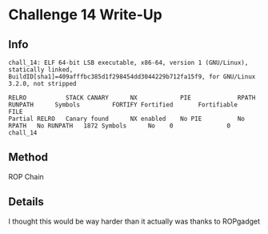 # Challenge 14 Write-Up
## Info
```
chall_14: ELF 64-bit LSB executable, x86-64, version 1 (GNU/Linux), statically linked, BuildID[sha1]=409afffbc385d1f298454dd3044229b712fa15f9, for GNU/Linux 3.2.0, not stripped
```
```
RELRO           STACK CANARY      NX            PIE             RPATH      RUNPATH      Symbols         FORTIFY Fortified       Fortifiable     FILE
Partial RELRO   Canary found      NX enabled    No PIE          No RPATH   No RUNPATH   1872 Symbols      No    0               0               chall_14
```

## Method
ROP Chain

## Details
I thought this would be way harder than it actually was thanks to ROPgadget